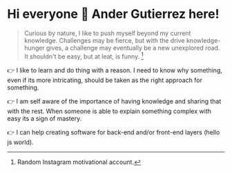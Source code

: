 # Hi everyone 🤘 Ander Gutierrez here!

> Curious by nature, I like to push myself beyond my current knowledge. Challenges may be fierce, but with the drive knowledge-hunger gives, a challenge may eventually be a new unexplored road. It shouldn't be easy, but at leat, is funny. [^1]
[^1]: Random Instagram motivational account. 

👉 I like to learn and do thing with a reason. I need to know why something, even if its more intricating, should be taken as the right approach for something. 

👉 I am self aware of the importance of having knowledge and sharing that with the rest. When someone is able to explain something complex with easy its a sign of mastery.

👉 I can help creating software for back-end and/or front-end layers (hello js world).




<!--
**AnderGI/AnderGI** is a ✨ _special_ ✨ repository because its `README.md` (this file) appears on your GitHub profile.

Here are some ideas to get you started:

- 🔭 I’m currently working on ...
- 🌱 I’m currently learning ...
- 👯 I’m looking to collaborate on ...
- 🤔 I’m looking for help with ...
- 💬 Ask me about ...
- 📫 How to reach me: ...
- 😄 Pronouns: ...
- ⚡ Fun fact: ...
-->
